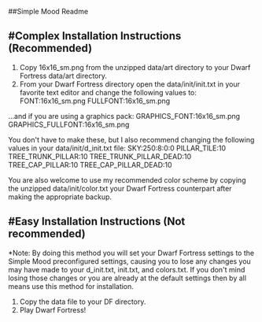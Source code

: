 ##Simple Mood Readme

#Complex Installation Instructions (Recommended)
------------------------------------------------
1. Copy 16x16_sm.png from the unzipped data/art directory to your Dwarf Fortress data/art directory.
2. From your Dwarf Fortress directory open the data/init/init.txt in your favorite text editor and change the following values to:
  FONT:16x16_sm.png
  FULLFONT:16x16_sm.png

...and if you are using a graphics pack:
  GRAPHICS_FONT:16x16_sm.png
  GRAPHICS_FULLFONT:16x16_sm.png

You don't have to make these, but I also recommend changing the following values in your data/init/d_init.txt file:
  SKY:250:8:0:0
  PILLAR_TILE:10
  TREE_TRUNK_PILLAR:10
  TREE_TRUNK_PILLAR_DEAD:10
  TREE_CAP_PILLAR:10
  TREE_CAP_PILLAR_DEAD:10

You are also welcome to use my recommended color scheme by copying the unzipped data/init/color.txt your Dwarf Fortress counterpart after making the appropriate backup.

#Easy Installation Instructions (Not recommended)
------------------------------------------------
*Note: By doing this method you will set your Dwarf Fortress settings to the Simple Mood preconfigured settings, causing you to lose any changes you may have made to your d_init.txt, init.txt, and colors.txt. If you don't mind losing those changes or you are already at the default settings then by all means use this method for installation.

1. Copy the data file to your DF directory.
2. Play Dwarf Fortress!